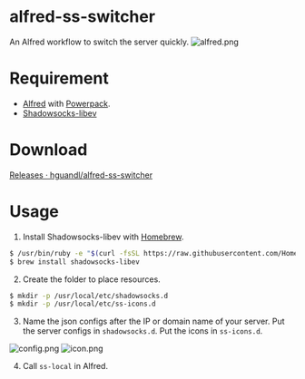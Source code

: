 # alfred-ss-switcher
An Alfred workflow to switch the server quickly.
![alfred.png](https://i.loli.net/2017/08/20/5999838625fde.png)

# Requirement
* [Alfred](https://www.alfredapp.com) with [Powerpack](https://www.alfredapp.com/powerpack/).
* [Shadowsocks-libev](https://github.com/shadowsocks/shadowsocks-libev)

# Download
[Releases · hguandl/alfred-ss-switcher](https://github.com/hguandl/alfred-ss-switcher/releases)

# Usage

1. Install Shadowsocks-libev with [Homebrew](https://brew.sh).
```bash
$ /usr/bin/ruby -e "$(curl -fsSL https://raw.githubusercontent.com/Homebrew/install/master/install)"
$ brew install shadowsocks-libev
```

2. Create the folder to place resources.
```bash
$ mkdir -p /usr/local/etc/shadowsocks.d
$ mkdir -p /usr/local/etc/ss-icons.d
```

3. Name the json configs after the IP or domain name of your server. Put the server configs in `shadowsocks.d`. Put the icons in `ss-icons.d`.

![config.png](https://i.loli.net/2017/08/20/599983867f867.png)
![icon.png](https://i.loli.net/2017/08/20/599983871082e.png)

4. Call `ss-local` in Alfred.